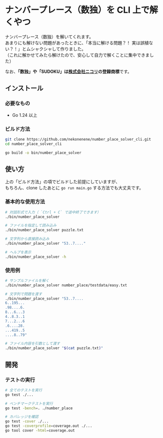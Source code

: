 # ナンバープレース（数独）を CLI 上で解くやつ

ナンバープレース（数独）を解いてくれます。  
あまりにも解けない問題があったときに、「本当に解ける問題？！ 実は誤植ない？！」とムシャクシャして作りました。  
（これに解かせてみたら解けたので、安心して自力で解くことに集中できました）

なお、**「数独」や「SUDOKU」は[株式会社ニコリ](https://www.nikoli.co.jp/ja/)の登録商標**です。


## インストール

### 必要なもの

- Go 1.24 以上

### ビルド方法

```bash
git clone https://github.com/nekonenene/number_place_solver_cli.git
cd number_place_solver_cli

go build -o bin/number_place_solver
```

## 使い方

上の「ビルド方法」の項でビルドした前提にしていますが、  
もちろん、clone したあとに `go run main.go` する方法でも大丈夫です。

### 基本的な使用方法

```bash
# 対話形式で入力（ `Ctrl + C` で途中終了できます）
./bin/number_place_solver

# ファイルを指定して読み込み
./bin/number_place_solver puzzle.txt

# 文字列から直接読み込み
./bin/number_place_solver "53..7...."

# ヘルプを表示
./bin/number_place_solver -h
```

### 使用例

```bash
# サンプルファイルを解く
./bin/number_place_solver number_place/testdata/easy.txt

# 文字列で問題を渡す
./bin/number_place_solver "53..7....
6..195...
.98....6.
8...6...3
4..8.3..1
7...2...6
.6....28.
...419..5
....8..79"

# ファイル内容を引数として渡す
./bin/number_place_solver "$(cat puzzle.txt)"
```


## 開発

### テストの実行

```bash
# 全てのテストを実行
go test ./...

# ベンチマークテストを実行
go test -bench=. ./number_place

# カバレッジを確認
go test -cover ./...
go test -coverprofile=coverage.out ./...
go tool cover -html=coverage.out
```
